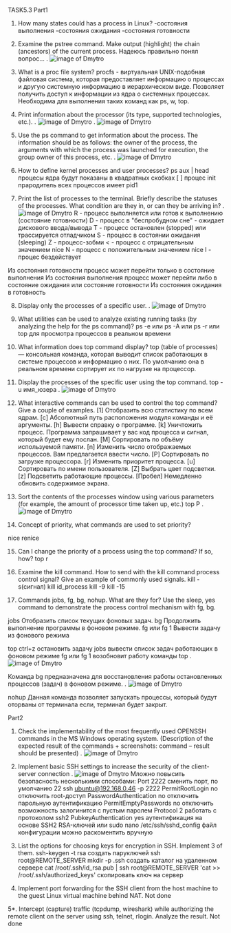 
TASK5.3
Part1
1. How many states could has a process in Linux?
-состояния выполнения
-состояния ожидания
-состояния готовности 
	
2. Examine the pstree command. 
Make output (highlight) the chain (ancestors) of the current
process.  Надеюсь правильно понял вопрос...
[](https://Screens2.github.com/).
![image of Dmytro](https://github.com/DmytroOkhrimenko/Devops_online_Kyev_2020Q42021Q1/blob/main/m5/Task5.3/Screens/1.png)

3. What is a proc file system?
procfs -  виртуальная UNIX-подобная файловая система, которая предоставляет информацию
о процессах и другую системную информацию в иерархическом виде. Позволяет получить доступ 
к информации из ядра о системных процессах. Необходима для выполнения таких команд как ps, w, top.

4. Print information about the processor (its type, supported technologies, etc.).
[](https://Screens2.github.com/).
![image of Dmytro](https://github.com/DmytroOkhrimenko/Devops_online_Kyev_2020Q42021Q1/blob/main/m5/Task5.3/Screens/2.png)
[](https://Screens2.github.com/).
![image of Dmytro](https://github.com/DmytroOkhrimenko/Devops_online_Kyev_2020Q42021Q1/blob/main/m5/Task5.3/Screens/2a.png)

5. Use the ps command to get information about the process. The information should be as
follows: the owner of the process, the arguments with which the process was launched for
execution, the group owner of this process, etc.
[](https://Screens2.github.com/).
![image of Dmytro](https://github.com/DmytroOkhrimenko/Devops_online_Kyev_2020Q42021Q1/blob/main/m5/Task5.3/Screens/3a.png)

6. How to define kernel processes and user processes?
ps aux | head   процесы ядра будут показаны в квадратных скобках [  ]
процес  init     прародитель всех процессов имеет pid1

7. Print the list of processes to the terminal. Briefly describe the statuses of the processes.
What condition are they in, or can they be arriving in?
[](https://Screens2.github.com/).
![image of Dmytro](https://github.com/DmytroOkhrimenko/Devops_online_Kyev_2020Q42021Q1/blob/main/m5/Task5.3/Screens/5.png)
R - процесс выполняется или готов к выполнению (состояние готовности)
D - процесс в "беспробудном сне" - ожидает дискового ввода/вывода
T - процесс остановлен (stopped) или трассируется отладчиком
S - процесс в состоянии ожидания (sleeping)
Z - процесс-зобми
< - процесс с отрицательным значением nice
N - процесс с положительным значением nice
I - процес бездействует

Из состояния готовности процесс может перейти только в состояние выполнения 
Из состояния выполнения процесс может перейти либо в состояние ожидания или состояние готовности 
Из состояния ожидания в готовность


8. Display only the processes of a specific user.
[](https://Screens2.github.com/).
![image of Dmytro](https://github.com/DmytroOkhrimenko/Devops_online_Kyev_2020Q42021Q1/blob/main/m5/Task5.3/Screens/4.png)

9. What utilities can be used to analyze existing running tasks (by analyzing the help for the ps
command)?
ps -e или  ps -A  или ps -r
или top  для просмотра процессов в реальном времени

10. What information does top command display?
top (table of processes) — консольная команда, которая выводит список 
работающих в системе процессов и информацию о них. 
По умолчанию она в реальном времени сортирует их по нагрузке на процессор. 


11. Display the processes of the specific user using the top command.
top -u  имя_юзера
[](https://Screens2.github.com/).
![image of Dmytro](https://github.com/DmytroOkhrimenko/Devops_online_Kyev_2020Q42021Q1/blob/main/m5/Task5.3/Screens/6.png)


12. What interactive commands can be used to control the top command? Give a couple of examples.
    [1] Отобразить всю статистику по всем ядрам.
    [c] Абсолютный путь расположения модуля команды и её аргументы.
    [h] Вывести справку о программе.
    [k] Уничтожить процесс. Программа запрашивает у вас код процесса и сигнал, который будет ему послан.
    [M] Сортировать по объёму используемой памяти.
    [n] Изменить число отображаемых процессов. Вам предлагается ввести число.
    [P] Сортировать по загрузке процессора.
    [r] Изменить приоритет процесса.
    [u] Сортировать по имени пользователя.
    [Z] Выбрать цвет подсветки.
    [z] Подсветить работающие процессы.
    [Пробел] Немедленно обновить содержимое экрана.
    
    
13. Sort the contents of the processes window using various parameters (for example, the
amount of processor time taken up, etc.)
top P
[](https://Screens2.github.com/).
![image of Dmytro](https://github.com/DmytroOkhrimenko/Devops_online_Kyev_2020Q42021Q1/blob/main/m5/Task5.3/Screens/7.png)


14. Concept of priority, what commands are used to set priority?

nice
renice


15. Can I change the priority of a process using the top command? If so, how?
top r


16. Examine the kill command. How to send with the kill command
process control signal? Give an example of commonly used signals.
kill -s(сигнал)
kill id_process
kill -9
kill -15

17. Commands jobs, fg, bg, nohup. What are they for? Use the sleep, yes command to
demonstrate the process control mechanism with fg, bg.

jobs Отобразить список текущих фоновых задач.
bg   Продолжить выполнение программы в фоновом режиме.
fg или fg 1    Вывести задачу из фонового режима

top
ctrl+z остановить задачу
jobs   вывести список задач работающих в фоновом режиме
fg или fg 1 возобновит работу команды top
[](https://Screens2.github.com/).
![image of Dmytro](https://github.com/DmytroOkhrimenko/Devops_online_Kyev_2020Q42021Q1/blob/main/m5/Task5.3/Screens/8.png)

Команда bg предназначена для восстановления работы остановленных процессов (задач) в фоновом режиме.
[](https://Screens2.github.com/).
![image of Dmytro](https://github.com/DmytroOkhrimenko/Devops_online_Kyev_2020Q42021Q1/blob/main/m5/Task5.3/Screens/8a.png)

nohup   Данная команда позволяет запускать процессы, который будут оторваны от терминала если, терминал будет закрыт.


Part2

1. Check the implementability of the most frequently used OPENSSH commands in the MS
Windows operating system. (Description of the expected result of the commands +
screenshots: command – result should be presented)
[](https://Screens2.github.com/).
![image of Dmytro](https://github.com/DmytroOkhrimenko/Devops_online_Kyev_2020Q42021Q1/blob/main/m5/Task5.3/Screens/9.png)


2. Implement basic SSH settings to increase the security of the client-server connection 
[](https://Screens2.github.com/).
![image of Dmytro](https://github.com/DmytroOkhrimenko/Devops_online_Kyev_2020Q42021Q1/blob/main/m5/Task5.3/Screens/10.png)
Мложно повысить безопасность несколькими способами:
Port 2222  сменить порт, по умолчанию 22  ssh ubuntu@192.168.0.46 -p 2222
PermitRootLogin no   отключить root-доступ
PasswordAuthentication no  отключить парольную аутентификацию
PermitEmptyPasswords no  отключить возможность залогинится с пустым паролем
Protocol 2   работать с протоколом ssh2
PubkeyAuthentication yes аутентификация на основе SSH2 RSA-ключей 
или 
sudo nano /etc/ssh/sshd_config   файл конфигурации можно раскоментить вручную

3. List the options for choosing keys for encryption in SSH. Implement 3 of them.
ssh-keygen -t rsa   создать паруключей
ssh root@REMOTE_SERVER mkdir -p .ssh создать каталог на удаленном сервере
cat /root/.ssh/id_rsa.pub | ssh root@REMOTE_SERVER 'cat >> /root/.ssh/authorized_keys'   скопировать ключ на сервер


4. Implement port forwarding for the SSH client from the host machine to the guest Linux
virtual machine behind NAT.
Not done

5*. Intercept (capture) traffic (tcpdump, wireshark) while authorizing the remote client on the
server using ssh, telnet, rlogin. Analyze the result.
Not done

